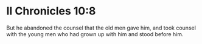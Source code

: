 # II Chronicles 10:8

But he abandoned the counsel that the old men gave him, and took counsel with the young men who had grown up with him and stood before him.
